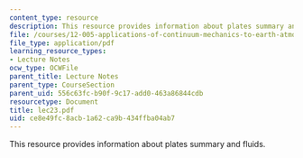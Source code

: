 ```yaml
---
content_type: resource
description: This resource provides information about plates summary and fluids.
file: /courses/12-005-applications-of-continuum-mechanics-to-earth-atmospheric-and-planetary-sciences-spring-2006/ce8e49fc8acb1a62ca9b434ffba04ab7_lec23.pdf
file_type: application/pdf
learning_resource_types:
- Lecture Notes
ocw_type: OCWFile
parent_title: Lecture Notes
parent_type: CourseSection
parent_uid: 556c63fc-b90f-9c17-add0-463a86844cdb
resourcetype: Document
title: lec23.pdf
uid: ce8e49fc-8acb-1a62-ca9b-434ffba04ab7
---
```

This resource provides information about plates summary and fluids.

